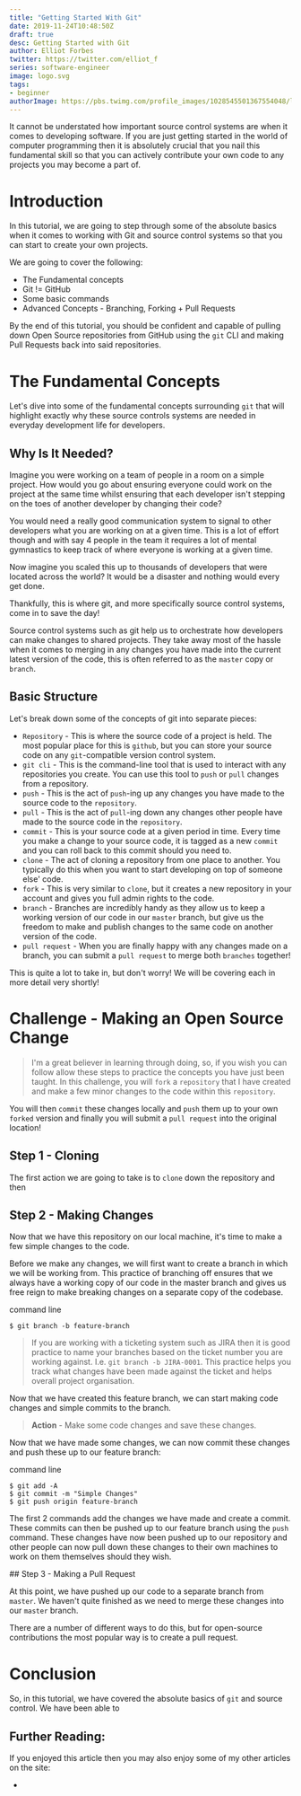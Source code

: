 ```yaml
---
title: "Getting Started With Git"
date: 2019-11-24T10:48:50Z
draft: true
desc: Getting Started with Git
author: Elliot Forbes
twitter: https://twitter.com/elliot_f
series: software-engineer
image: logo.svg
tags:
- beginner
authorImage: https://pbs.twimg.com/profile_images/1028545501367554048/lzr43cQv_400x400.jpg
---
```


It cannot be understated how important source control systems are when it comes to developing software. If you are just getting started in the world of computer programming then it is absolutely crucial that you nail this fundamental skill so that you can actively contribute your own code to any projects you may become a part of.

# Introduction

In this tutorial, we are going to step through some of the absolute basics when it comes to working with Git and source control systems so that you can start to create your own projects.

We are going to cover the following:

* The Fundamental concepts
* Git != GitHub
* Some basic commands
* Advanced Concepts - Branching, Forking + Pull Requests

By the end of this tutorial, you should be confident and capable of pulling down Open Source repositories from GitHub using the `git` CLI and making Pull Requests back into said repositories.

# The Fundamental Concepts

Let's dive into some of the fundamental concepts surrounding `git` that will highlight exactly why these source controls systems are needed in everyday development life for developers.

## Why Is It Needed?

Imagine you were working on a team of people in a room on a simple project. How would you go about ensuring everyone could work on the project at the same time whilst ensuring that each developer isn't stepping on the toes of another developer by changing their code?

You would need a really good communication system to signal to other developers what you are working on at a given time. This is a lot of effort though and with say 4 people in the team it requires a lot of mental gymnastics to keep track of where everyone is working at a given time.

Now imagine you scaled this up to thousands of developers that were located across the world? It would be a disaster and nothing would every get done.

Thankfully, this is where git, and more specifically source control systems, come in to save the day!

Source control systems such as git help us to orchestrate how developers can make changes to shared projects. They take away most of the hassle when it comes to merging in any changes you have made into the current latest version of the code, this is often referred to as the `master` copy or `branch`.  

## Basic Structure

Let's break down some of the concepts of git into separate pieces:

* `Repository` - This is where the source code of a project is held. The most popular place for this is `github`, but you can store your source code on any `git`-compatible version control system.
* `git cli` - This is the command-line tool that is used to interact with any repositories you create. You can use this tool to `push` or `pull` changes from a repository.
* `push` - This is the act of `push`-ing up any changes you have made to the source code to the `repository`.
* `pull` - This is the act of `pull`-ing down any changes other people have made to the source code in the `repository`.
* `commit` - This is your source code at a given period in time. Every time you make a change to your source code, it is tagged as a new `commit` and you can roll back to this commit should you need to.
* `clone` - The act of cloning a repository from one place to another. You typically do this when you want to start developing on top of someone else' code.
* `fork` - This is very similar to `clone`, but it creates a new repository in your account and gives you full admin rights to the code.
* `branch` - Branches are incredibly handy as they allow us to keep a working version of our code in our `master` branch, but give us the freedom to make and publish changes to the same code on another version of the code.
* `pull request` - When you are finally happy with any changes made on a branch, you can submit a `pull request` to merge both `branches` together!

This is quite a lot to take in, but don't worry! We will be covering each in more detail very shortly!

# Challenge - Making an Open Source Change

> I'm a great believer in learning through doing, so, if you wish you can follow allow these steps to practice the concepts you have just been taught. In this challenge, you will `fork` a `repository` that I have created and make a few minor changes to the code within this `repository`. 

You will then `commit` these changes locally and `push` them up to your own `forked` version and finally you will submit a `pull request` into the original location!

## Step 1 - Cloning

The first action we are going to take is to `clone` down the repository and then 

## Step 2 - Making Changes

Now that we have this repository on our local machine, it's time to make a few simple changes to the code. 

Before we make any changes, we will first want to create a branch in which we will be working from. This practice of branching off ensures that we always have a working copy of our code in the master branch and gives us free reign to make breaking changes on a separate copy of the codebase. 

<div class="filename"> command line </div>

```output
$ git branch -b feature-branch
``` 

> If you are working with a ticketing system such as JIRA then it is good practice to name your branches based on the ticket number you are working against. I.e. `git branch -b JIRA-0001`. This practice helps you track what changes have been made against the ticket and helps overall project organisation.

Now that we have created this feature branch, we can start making code changes and simple commits to the branch. 

> **Action** - Make some code changes and save these changes.

Now that we have made some changes, we can now commit these changes and push these up to our feature branch:

<div class="filename"> command line </div>

```output
$ git add -A 
$ git commit -m "Simple Changes"
$ git push origin feature-branch
```

The first 2 commands add the changes we have made and create a commit. These commits can then be pushed up to our feature branch using the `push` command. These changes have now been pushed up to our repository and other people can now pull down these changes to their own machines to work on them themselves should they wish.

## Step 3 - Making a Pull Request

At this point, we have pushed up our code to a separate branch from `master`. We haven't quite finished as we need to merge these changes into our `master` branch.

There are a number of different ways to do this, but for open-source contributions the most popular way is to create a pull request.


# Conclusion

So, in this tutorial, we have covered the absolute basics of `git` and source control. We have been able to 

## Further Reading:

If you enjoyed this article then you may also enjoy some of my other articles on the site:

* []()